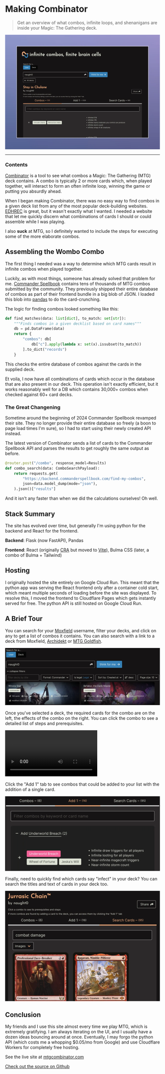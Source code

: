 # Making Combinator

> Get an overview of what combos, infinite loops, and shenanigans are inside your Magic: The Gathering deck.

![](/combinator.webp)

---

### Contents

[Combinator](https://mtgcombinator.com) is a tool to see what combos a Magic: The Gathering (MTG) deck contains. A combo is typically 2 or more cards which, when played together, will interact to form an often infinite loop, winning the game or putting you absurdly ahead.

When I began making Combinator, there was no easy way to find combos in a given deck list from any of the most popular deck-building websites. [EDHREC](https://edhrec.com/) is great, but it wasn't exactly what I wanted. I needed a website that let me quickly discern what combinations of cards I should or could assemble while I was playing.

I also **suck** at MTG, so I definitely wanted to include the steps for executing some of the more elaborate combos.

## Assembling the Wombo Combo

The first thing I needed was a way to determine which MTG cards result in infinite combos when played together.

Luckily, as with most things, someone has already solved that problem for me. [Commander Spellbook](https://commanderspellbook.com/) contains tens of thousands of MTG combos submitted by the community. They previously shipped their entire database of combos as part of their frontend bundle in a big blob of JSON. I loaded this blob into [pandas](https://pandas.pydata.org/) to do the card-crunching.

The logic for finding combos looked something like this:

```py
def find_matches(data: list[dict], to_match: set[str]):
    """Finds combos in a given decklist based on card names"""
    db = pd.DataFrame(data)
    return {
        "combos": db[
            db["c"].apply(lambda x: set(x).issubset(to_match))
        ].to_dict("records")
    }
```

This checks the entire database of combos against the cards in the supplied deck.

Et voila, I now have all combinations of cards which occur in the database that are also present in our deck. This operation isn't exactly efficient, but it works reasonably well for a DB which contains 30,000+ combos when checked against 60+ card decks.

### The Great Changening

Sometime around the beginning of 2024 Commander Spellbook revamped their site. They no longer provide their entire database so freely (a boon to page load times I'm sure), so I had to start using their newly created API instead.

The latest version of Combinator sends a list of cards to the Commander Spellbook API and parses the results to get roughly the same output as before.

```py
@router.post("/combo", response_model=Results)
def combo_search(data: ComboSearchPayload):
    return requests.get(
        "https://backend.commanderspellbook.com/find-my-combos",
        json=data.model_dump(mode="json"),
    ).json()["results"]
```

And it isn't any faster than when we did the calculations ourselves! Oh well.


## Stack Summary

The site has evolved over time, but generally I'm using python for the backend and React for the frontend.

**Backend**: Flask (now FastAPI), Pandas

**Frontend**: React (originally [CRA](https://create-react-app.dev/) but moved to [Vite](https://vitejs.dev/)), Bulma CSS (later, a combo of Bulma + Tailwind)

## Hosting

I originally hosted the site entirely on Google Cloud Run. This meant that the python app was serving the React frontend only after a container cold start, which meant multiple seconds of loading before the site was displayed. To resolve this, I moved the frontend to Cloudflare Pages which gets instantly served for free. The python API is still hosted on Google Cloud Run.


## A Brief Tour

You can search for your [Moxfield](https://moxfield.com) username, filter your decks, and click on any to get a list of combos it contains. You can also search with a link to a deck from Moxfield, [Archidekt](https://archidekt.com) or [MTG Goldfish](https://www.mtggoldfish.com/).

![](/combinator-user-search.webp)

Once you've selected a deck, the required cards for the combo are on the left, the effects of the combo on the right. You can click the combo to see a detailed list of steps and prerequisites.

<video controls>
  <source src="/combinator.mp4" type="video/mp4">
</video>

Click the "Add 1" tab to see combos that could be added to your list with the addition of a single card.

![](/combinator-add-one.webp)

Finally, need to quickly find which cards say "infect" in your deck? You can search the titles and text of cards in your deck too.

![](/combinator-search.webp)

## Conclusion

My friends and I use this site almost every time we play MTG, which is extremely gratifying. I am always iterating on the UI, and I usually have a dozen ideas bouncing around at once. Eventually, I may forgo the python API (which costs me a whopping $0.05/mo from Google) and use Cloudflare Workers for completely free hosting.

See the live site at [mtgcombinator.com](https://mtgcombinator.com)

[Check out the source on Github](https://github.com/naught0/combinator)
